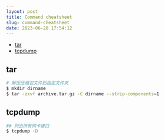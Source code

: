 ```yaml
---
layout: post
title: Command cheatsheet
slug: command-cheatsheet
date: 2023-06-28 17:54:12
---
```


<!-- vim-markdown-toc GFM -->

* [tar](#tar)
* [tcpdump](#tcpdump)

<!-- vim-markdown-toc -->


## tar

``` sh
# 解压压缩包文件到指定文件夹
$ mkdir dirname
$ tar -zxvf archive.tar.gz -C dirname --strip-components=1
```

## tcpdump

``` sh
## 列出所有网卡接口
$ tcpdump -D
````
